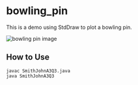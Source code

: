 # bowling_pin

This is a demo using StdDraw to plot a bowling pin.


![bowling pin image](http://c.picphotos.baidu.com/album/s%3D1100%3Bq%3D90/sign=1df2c21cae345982c18ae1933cc40adc/d01373f082025aaf2e2028a3f8edab64034f1a43.jpg)
## How to Use
```shell
javac SmithJohnA3Q3.java
java SmithJohnA3Q3
```


